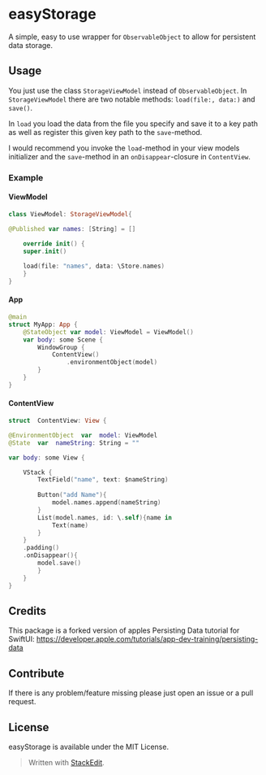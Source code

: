 


# easyStorage

A simple, easy to use wrapper for ``ObservableObject`` to allow for persistent data storage. 

## Usage
You just use the class ``StorageViewModel`` instead of  ``ObservableObject``. In ``StorageViewModel`` there are  two notable methods:  ``load(file:, data:)`` and ``save()``.

In ``load`` you load the data from the file you specify and  save it to a key path as well as register this given key path to the ``save``-method. 

I would recommend you invoke the ``load``-method in your view models initializer and the ``save``-method in an ``onDisappear``-closure in ``ContentView``.

### Example

#### ViewModel
```swift
class ViewModel: StorageViewModel{

@Published var names: [String] = []

	override init() {
	super.init()
	
	load(file: "names", data: \Store.names)
	}
}
```
#### App

```swift
@main
struct MyApp: App {
    @StateObject var model: ViewModel = ViewModel()
    var body: some Scene {
        WindowGroup {
            ContentView()
                .environmentObject(model)
        }
    }
}
```


#### ContentView
```swift
struct  ContentView: View {

@EnvironmentObject  var  model: ViewModel
@State  var  nameString: String = ""

var body: some View {

	VStack {
		TextField("name", text: $nameString)
		
		Button("add Name"){
			model.names.append(nameString)
		}
		List(model.names, id: \.self){name in
			Text(name)
		}
	}
	.padding()
	.onDisappear(){	
		model.save()
		}
	}
}
```
## Credits
This package is a forked version of apples Persisting Data tutorial for SwiftUI: https://developer.apple.com/tutorials/app-dev-training/persisting-data

## Contribute
If there is any problem/feature missing please just open an issue or a pull request.

## License
easyStorage is available under the MIT License.


> Written with [StackEdit](https://stackedit.io/).



